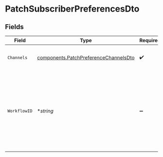 # PatchSubscriberPreferencesDto


## Fields

| Field                                                                                                                             | Type                                                                                                                              | Required                                                                                                                          | Description                                                                                                                       |
| --------------------------------------------------------------------------------------------------------------------------------- | --------------------------------------------------------------------------------------------------------------------------------- | --------------------------------------------------------------------------------------------------------------------------------- | --------------------------------------------------------------------------------------------------------------------------------- |
| `Channels`                                                                                                                        | [components.PatchPreferenceChannelsDto](../../models/components/patchpreferencechannelsdto.md)                                    | :heavy_check_mark:                                                                                                                | Channel-specific preference settings                                                                                              |
| `WorkflowID`                                                                                                                      | **string*                                                                                                                         | :heavy_minus_sign:                                                                                                                | Workflow internal _id, identifier or slug. If provided, update workflow specific preferences, otherwise update global preferences |